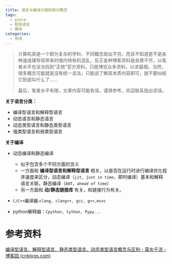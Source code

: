 ```yaml
---
title: 语言与编译分类和部分概念
tags:
  - piece
  - 程序语言
  - 编译
categories:
  - 杂项
---
```






> 计算机真是一个颇为复杂的学科，不同概念层出不穷。而且不知道是不是各种速成辅导班带来的墙内特有的混乱，反正各种博客资料是良莠不齐。以笔者水平也没法找到“正统”官方资料，只能博览众多资料，以求最细。当然，很多概念可能就是没有统一说法，只能说了解其本质内容即可，就不要纠结它到底叫什么了……
>
> 最后，笔者水平有限，文章内容可能有误，谨慎参考，欢迎联系指出谬误。



**关于语言分类：**

* 编译型语言和解释型语言
* 动态语言和静态语言
* 动态类型语言和静态类型语言
* 强类型语言和弱类型语言

**关于编译**

* 动态编译和静态编译
  * 似乎包含多个不同方面的含义
  * 一方面和 **编译型语言和解释型语言** 相关，以是否在运行时进行编译优化程序速度来区分，动态编译（`jit, just in time`，即时编译）基本和解释语言关联，静态编译（`AOT`，`ahead of time`）
  * 另一方面和 **动/静态链接库** 有关，和链接行为有关。
* `C/C++`编译器:`clang, clang++, gcc, g++,msvc`

* python解释器：`Cpython, Cython, Pypy...`







# 参考资料

[编译型语言、解释型语言、静态类型语言、动态类型语言概念与区别 - 莫水千流 - 博客园 (cnblogs.com)](https://www.cnblogs.com/zhoug2020/p/5972262.html)

